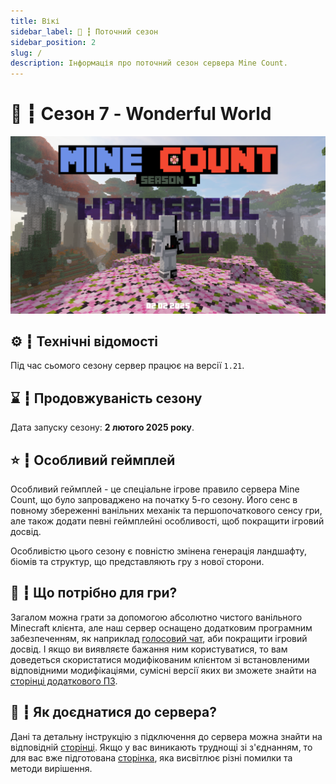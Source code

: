 ```yaml
---
title: Вікі
sidebar_label: 🌸 ┇ Поточний сезон
sidebar_position: 2
slug: /
description: Інформація про поточний сезон сервера Mine Count.
---
```

# 🌸 ┇ Сезон 7 - Wonderful World

![1738005858370](image/season/1738005858370.png)

## ⚙️ ┇ Технічні відомості

Під час сьомого сезону сервер працює на версії `1.21`.

## ⌛ ┇ Продовжуваність сезону

Дата запуску сезону: **2 лютого 2025 року**.

## ⭐ ┇ Особливий геймплей

Особливий геймплей - це спеціальне ігрове правило сервера Mine Count, що було запроваджено на початку 5-го сезону. Його сенс в повному збереженні ванільних механік та першопочаткового сенсу гри, але також додати певні геймплейні особливості, щоб покращити ігровий досвід.

Особливістю цього сезону є повністю змінена генерація ландшафту, біомів та структур, що представляють гру з нової сторони.

## 🏓 ┇ Що потрібно для гри?

Загалом можна грати за допомогою абсолютно чистого ванільного Minecraft клієнта, але наш сервер оснащено додатковим програмним забезпеченням, як наприклад [голосовий чат](/software#%EF%B8%8F--голосовий-чат), аби покращити ігровий досвід. І якщо ви виявляєте бажання ним користуватися, то вам доведеться скористатися модифікованим клієнтом зі встановленими відповідними модифікаціями, сумісні версії яких ви зможете знайти на [сторінці додаткового ПЗ](/software).

## 🎫 ┇ Як доєднатися до сервера?

Дані та детальну інструкцію з підключення до сервера можна знайти на відповідній [сторінці](/how-to-join). Якщо у вас виникають труднощі зі з'єднанням, то для вас вже підготована [сторінка](/cant-join), яка висвітлює різні помилки та методи вирішення.